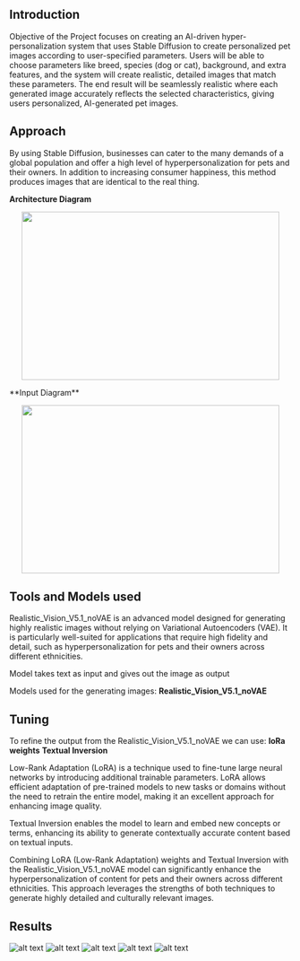 ## Introduction

Objective of the Project focuses on creating an AI-driven hyper-personalization system that uses Stable Diffusion to create personalized pet images according to user-specified parameters. Users will be able to choose parameters like breed, species (dog or cat), background, and extra features, and the system will create realistic, detailed images that match these parameters. The end result will be seamlessly realistic where each generated image accurately reflects the selected characteristics, giving users personalized, AI-generated pet images.

## Approach

By using Stable Diffusion, businesses can cater to the many demands of a global population and offer a high level of hyperpersonalization for pets and their owners. In addition to increasing consumer happiness, this method produces images that are identical to the real thing.


**Architecture Diagram**
<p align="center">
  <img width="460" height="300" src="image.png">
</p>
**Input Diagram**
<p align="center">
  <img width="460" height="300" src="image-2.png">
</p>


## Tools and Models used

Realistic_Vision_V5.1_noVAE is an advanced model designed for generating highly realistic images without relying on Variational Autoencoders (VAE). It is particularly well-suited for applications that require high fidelity and detail, such as hyperpersonalization for pets and their owners across different ethnicities.

Model takes text as input and gives out the image as output

Models used for the generating images:
    **Realistic_Vision_V5.1_noVAE**


## Tuning

To refine the output from the Realistic_Vision_V5.1_noVAE we can use:
    **loRa weights**
    **Textual Inversion**

Low-Rank Adaptation (LoRA) is a technique used to fine-tune large neural networks by introducing additional trainable parameters. LoRA allows efficient adaptation of pre-trained models to new tasks or domains without the need to retrain the entire model, making it an excellent approach for enhancing image quality.

Textual Inversion enables the model to learn and embed new concepts or terms, enhancing its ability to generate contextually accurate content based on textual inputs.

Combining LoRA (Low-Rank Adaptation) weights and Textual Inversion with the Realistic_Vision_V5.1_noVAE model can significantly enhance the hyperpersonalization of content for pets and their owners across different ethnicities. This approach leverages the strengths of both techniques to generate highly detailed and culturally relevant images.

## Results



![alt text](1.png)
![alt text](2.png)
![alt text](3.png)
![alt text](4.png)
![alt text](5.png)





